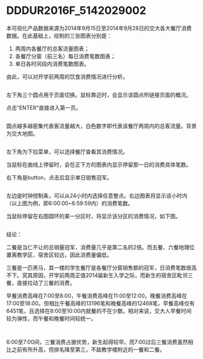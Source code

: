# DDDUR2016F_5142029002
本可视化产品数据来源为2014年9月15日至2014年9月28日的交大各大餐厅消费数据。在此基础上，绘制的三张图表分别是：

1. 两周内各餐厅的总客流量图表；
2. 各餐厅分窗（前三名）每日消费笔数图表；
3. 单日各时间段内消费笔数图表。

由此，可以对开学前两周的饮食消费情况进行分析。

![]()

左下角三个圆点用于页面切换。鼠标靠近时，会显示该圆点所链接页面的概况。

点击”ENTER“直接进入第一页。

![]()

圆点越多越密集代表客流量越大，白色数字即代表该餐厅两周内的总客流量。背景为交大地图。

![]()

左下角为下拉菜单，可以选择餐厅查看其消费情况。

当鼠标在曲线上停留时，会在正下方的图表内显示停留那一日的消费具体笔数。

右下角是button，点击后显示单日销售冠军。

![]()

左边是时钟控制条，可以从24小时内选择任意整点。右边图表将显示该小时内（以上图为例，即6:00:00~6:59:59内）的消费笔数。

当鼠标停留在右图圆环的某一分区时，将显示该分区的消费情况，如下图。

![]()

结论：

二餐是当仁不让的总销量冠军，消费量几乎是第二名的2倍。而五餐、六餐地理位置离教学区、宿舍区较远，因此消费量偏低。

三餐是一匹黑马，其一楼的学生餐厅是各餐厅分窗销售额的冠军，日消费笔数居高不下。究其原因，开学前两周正值2014届新生入学之际，而新生的宿舍区毗邻三餐，直接拉动了三餐的消费。

早餐消费高峰在7:00至8:00，午餐消费高峰在11:00至12:00，晚餐消费高峰在17:00至18:00。但相比午餐高峰的13196笔和晚餐高峰的12468笔，早餐高峰仅有6451笔，且选择在8:00至10:00内就餐的不在少数。相对来说，交大人早餐时间较为弹性，而午餐和晚餐时间较统一。

![]()

![]()

6:00至7:00间，三餐消费占据优势，新生起得较早。而7:00过后三餐消费虽然相比之前有所升高，但排名降至第三，不敌教学楼附近的一餐和二餐。
